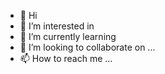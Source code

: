 - 👋 Hi
- 👀 I’m interested in 
- 🌱 I’m currently learning 
- 💞️ I’m looking to collaborate on ...
- 📫 How to reach me ...

<!---
WELTYIN/WELTYIN is a ✨ special ✨ repository because its `README.md` (this file) appears on your GitHub profile.
You can click the Preview link to take a look at your changes.
--->
